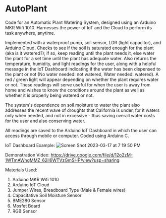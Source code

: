 # AutoPlant
Code for an Automatic Plant Watering System, designed using an Arduino MKR Wifi 1010. Harnesses the power of IoT and the Cloud to perform its task anywhere, anytime.

Implemented with a waterproof pump, soil sensor, LDR (light capacitor), and Arduino Cloud. Checks to see if the soil is saturated enough for the plant (aka is it watered?); if so, keep reading until the plant needs it, else water the plant for a set time until the plant has adequate water. Also returns the temperature, humidity, and light readings for the user, along with a helpful message in the IoT Dashboard indicating if the water has been dispensed to the plant or not (No water needed: not watered, Water needed: watered). A red / green light will appear depending on whether the plant requires water or not. These readings will serve useful for when the user is away from home and wishes to know the conditions around the plant as well as whether it is properly being watered or not. 

The system's dependence on soil moisture to water the plant also addresses the recent wave of droughts that California is under, for it waters only when needed, and not in excessive - thus saving overall water costs for the user and also conserving water. 

All readings are saved to the Arduino IoT Dashboard in which the user can access through mobile or computer. Coded using Arduino C.

IoT Dashboard Example:
![Screen Shot 2023-03-17 at 7 19 50 PM](https://user-images.githubusercontent.com/94002108/226078130-f902af45-1394-4635-bcec-b6c0adabd847.png)

Demonstration Video:
https://drive.google.com/file/d/12o2zM-1WTmAWngMMZ_62iI6WTVzGmSHP/view?usp=sharing

Materials Used:
1. Arduino MKR Wifi 1010
2. Arduino IoT Cloud
3. Jumper Wires, Breadboard Type (Male & Female wires)
4. Capacitative Soil Moisture Sensor
5. BME280 Sensor
6. Mosfet Board
7. RGB Sensor
